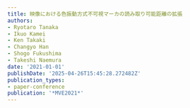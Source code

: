 ```yaml
---
title: 映像における色振動方式不可視マーカの読み取り可能距離の拡張
authors:
- Ryotaro Tanaka
- Ikuo Kamei
- Ken Takaki
- Changyo Han
- Shogo Fukushima
- Takeshi Naemura
date: '2021-01-01'
publishDate: '2025-04-26T15:45:28.272482Z'
publication_types:
- paper-conference
publication: '*MVE2021*'
---
```

